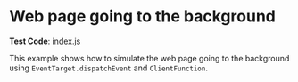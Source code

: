 # Web page going to the background

**Test Code**: [index.js](index.js)

This example shows how to simulate the web page going to the background using `EventTarget.dispatchEvent` and `ClientFunction`.
